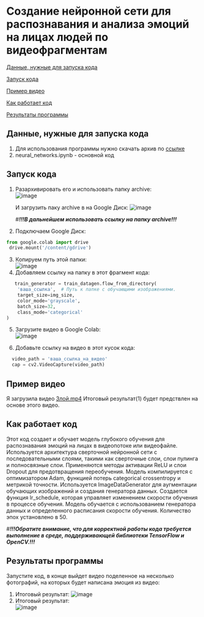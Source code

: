 Создание нейронной сети для распознавания и анализа эмоций на лицах людей по видеофрагментам
===========
[Данные, нужные для запуска кода](#title1)

[Запуск кода](#title2)  

[Пример видео](#title3)

[Как работает код](#title4)

[Результаты программы](#title5)

## <a id="title1">Данные, нужные для запуска кода</a>
1. Для использования программы нужно скачать архив по [ссылке](https://drive.google.com/drive/folders/1wW3ho4bYHMALsFHjr4cQtoqChso_AkNa)
2. neural_networks.ipynb - основной код

## <a id="title2">Запуск кода</a>  
1. Разархивировать его и использовать папку archive:  
  ![image](https://github.com/kurrosan/Neural-networks/assets/120035199/1d526bc3-1af3-4f2e-9cc4-49c497974276)

   И загрузить паку archive в на Google Диск:
  ![image](https://github.com/kurrosan/Neural-networks/assets/120035199/8b4800a3-9b04-47b5-badb-838e4a779a6e)

   #***!!!В дальнейшем использовать ссылку на папку archive!!!***
   
2.  Подключаем Google Диск:
   ```python
   from google.colab import drive
    drive.mount('/content/gdrive')
   ```
3. Копируем путь этой папки:  
![image](https://github.com/kurrosan/Neural-networks/assets/120035199/2318ff28-6879-4309-9987-43d0ab105091)
4. Добавляем ссылку на папку в этот фрагмент кода:
```python
   train_generator = train_datagen.flow_from_directory(
    'ваша_ссылка',  # Путь к папке с обучающими изображениями.
    target_size=img_size,             
    color_mode='grayscale',           
    batch_size=32,                    
    class_mode='categorical'          
)
```
5. Загрузите видео в Google Colab:  
   ![image](https://github.com/kurrosan/Neural-networks/assets/120035199/66261650-57ad-437a-b703-639b6a35b203)

6. Добавьте ссылку на видео в этот кусок кода:
```python
  video_path = 'ваша_ссылка_на_видео'
  cap = cv2.VideoCapture(video_path)
```
## <a id="title3">Пример видео</a>  
Я загрузила видео [Злой.mp4](https://github.com/kurrosan/Neural-networks/blob/main/%D0%97%D0%BB%D0%BE%D0%B9.mp4) Итоговый результат(1) будет предствлен на основе этого видео.

## <a id="title4">Как работает код</a>
Этот код создает и обучает модель глубокого обучения для распознавания эмоций на лицах в видеопотоке или видеофайле. Используется архитектура сверточной нейронной сети с последовательными слоями, такими как сверточные слои, слои пулинга и полносвязные слои. Применяются методы активации ReLU и слои Dropout для предотвращения переобучения. Модель компилируется с оптимизатором Adam, функцией потерь categorical crossentropy и метрикой точности. Используется ImageDataGenerator для аугментации обучающих изображений и создания генератора данных. Создается функция lr_schedule, которая управляет изменением скорости обучения в процессе обучения. Модель обучается с использованием генератора данных и определенного расписания скорости обучения. Количество эпох установлено в 50. 


  #***!!!Обратите внимание, что для корректной работы кода требуется выполнение в среде, поддерживающей библиотеки TensorFlow и OpenCV.!!!***


## <a id="title5">Результаты программы</a>
Запустите код, в конце выйдет видео поделенное на несколько фотографий, на которых будет написана эмоция из видео:
1. Итоговый результат:
   ![image](https://github.com/kurrosan/Neural-networks/assets/120035199/905149a8-762d-44b9-bdf1-0bf8cfa68de6)
2. Итоговый результат:  
   ![image](https://github.com/kurrosan/Neural-networks/assets/120035199/bf0f23fa-2a30-4738-a014-786639337ce7)








